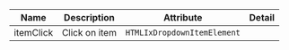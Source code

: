 | Name       | Description                   | Attribute        | Detail |
|------------|-------------------------------|------------------|--------|
|itemClick| Click on item | `HTMLIxDropdownItemElement`

